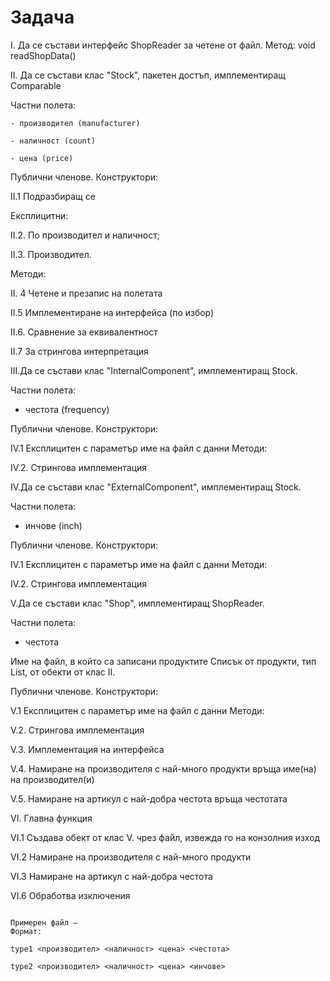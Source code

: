 # Задача

I. Да се състави интерфейс ShopReader за четене от файл.
Метод: void readShopData()

II. Да се състави клас "Stock", пакетен достъп, имплементиращ Comparable

Частни полета:
    
    - производител (manufacturer)
    
    - наличност (count)
    
    - цена (price)

Публични членове. Конструктори:

II.1 Подразбиращ се

Експлицитни:

II.2. По производител и наличност;

II.3. Производител.

Методи:

II. 4 Четене и презапис на полетата

II.5 Имплементиране на интерфейса (по избор)

II.6. Сравнение за еквивалентност

II.7 За стрингова интерпретация

III.Да се състави клас "InternalComponent", имплементиращ Stock. 

Частни полета:

- честота (frequency)

Публични членове. Конструктори:

IV.1 Експлицитен с параметър име на файл с данни 
Методи:

IV.2. Стрингова имплементация

IV.Да се състави клас "ExternalComponent", имплементиращ Stock. 

Частни полета:

- инчове (inch)

Публични членове. Конструктори:

IV.1 Експлицитен с параметър име на файл с данни 
Методи:

IV.2. Стрингова имплементация

V.Да се състави клас "Shop", имплементиращ ShopReader. 

Частни полета:

- честота

Име на файл, в който са записани продуктите
Списък от продукти, тип List, от обекти от клас II.

Публични членове. Конструктори:

V.1 Експлицитен с параметър име на файл с данни 
Методи:

V.2. Стрингова имплементация

V.3. Имплементация на интерфейса

V.4. Намиране на производителя с най-много продукти връща име(на) на производител(и)

V.5. Намиране на артикул с най-добра честота връща честотата

VI. Главна функция

VI.1 Създава обект от клас V. чрез файл, извежда го на конзолния изход

VI.2 Намиране на производителя с най-много продукти

VI.3 Намиране на артикул с най-добра честота

VI.6 Обработва изключения

```

Примерен файл –
Формат:

type1 <производител> <наличност> <цена> <честота>

type2 <производител> <наличност> <цена> <инчове>

```
